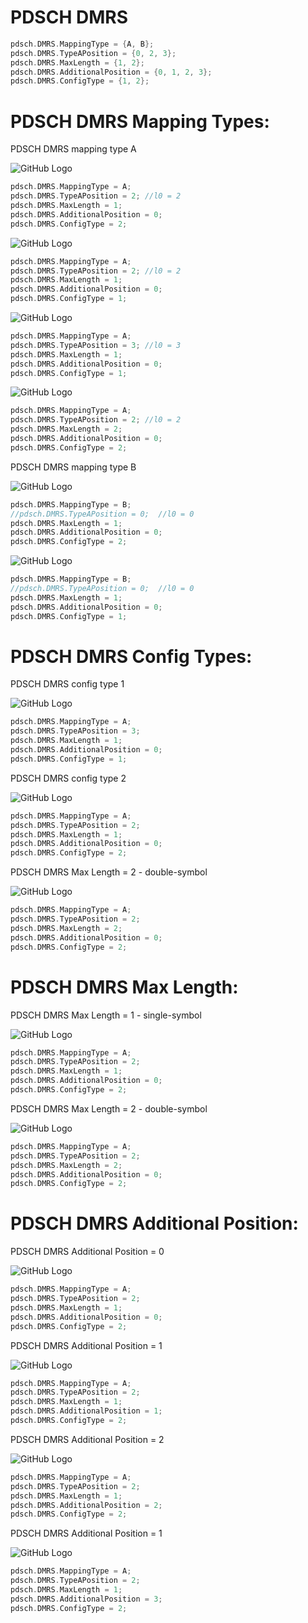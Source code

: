 # PDSCH DMRS

```c
pdsch.DMRS.MappingType = {A, B};      
pdsch.DMRS.TypeAPosition = {0, 2, 3};         
pdsch.DMRS.MaxLength = {1, 2};             
pdsch.DMRS.AdditionalPosition = {0, 1, 2, 3}; 
pdsch.DMRS.ConfigType = {1, 2}; 
```

# PDSCH DMRS Mapping Types:

PDSCH DMRS mapping type A

![GitHub Logo](/PDSCH_DRMS_Mapping_typeA.png)

```c
pdsch.DMRS.MappingType = A;      
pdsch.DMRS.TypeAPosition = 2; //l0 = 2     
pdsch.DMRS.MaxLength = 1;             
pdsch.DMRS.AdditionalPosition = 0; 
pdsch.DMRS.ConfigType = 2; 
```

![GitHub Logo](/PDSCH_DRMS_Mapping_typeA_2.png)

```c
pdsch.DMRS.MappingType = A;      
pdsch.DMRS.TypeAPosition = 2; //l0 = 2     
pdsch.DMRS.MaxLength = 1;             
pdsch.DMRS.AdditionalPosition = 0; 
pdsch.DMRS.ConfigType = 1; 
```

![GitHub Logo](/PDSCH_DRMS_Mapping_typeA_3.png)

```c
pdsch.DMRS.MappingType = A;      
pdsch.DMRS.TypeAPosition = 3; //l0 = 3     
pdsch.DMRS.MaxLength = 1;             
pdsch.DMRS.AdditionalPosition = 0; 
pdsch.DMRS.ConfigType = 1; 
```

![GitHub Logo](/PDSCH_DRMS_Mapping_typeA_config_type_2_len_2.png)

```c
pdsch.DMRS.MappingType = A;      
pdsch.DMRS.TypeAPosition = 2; //l0 = 2     
pdsch.DMRS.MaxLength = 2;             
pdsch.DMRS.AdditionalPosition = 0; 
pdsch.DMRS.ConfigType = 2; 
```

PDSCH DMRS mapping type B

![GitHub Logo](/PDSCH_DRMS_Mapping_typeB.png)

```c
pdsch.DMRS.MappingType = B;      
//pdsch.DMRS.TypeAPosition = 0;  //l0 = 0       
pdsch.DMRS.MaxLength = 1;             
pdsch.DMRS.AdditionalPosition = 0; 
pdsch.DMRS.ConfigType = 2; 
```

![GitHub Logo](/PDSCH_DRMS_Mapping_typeB_0.png)

```c
pdsch.DMRS.MappingType = B;      
//pdsch.DMRS.TypeAPosition = 0;  //l0 = 0       
pdsch.DMRS.MaxLength = 1;             
pdsch.DMRS.AdditionalPosition = 0; 
pdsch.DMRS.ConfigType = 1; 
```

# PDSCH DMRS Config Types:

PDSCH DMRS config type 1

![GitHub Logo](/PDSCH_DRMS_Mapping_typeA_3.png)

```c
pdsch.DMRS.MappingType = A;      
pdsch.DMRS.TypeAPosition = 3;     
pdsch.DMRS.MaxLength = 1;             
pdsch.DMRS.AdditionalPosition = 0; 
pdsch.DMRS.ConfigType = 1; 
```

PDSCH DMRS config type 2

![GitHub Logo](/PDSCH_DRMS_Mapping_typeA.png)

```c
pdsch.DMRS.MappingType = A;      
pdsch.DMRS.TypeAPosition = 2;    
pdsch.DMRS.MaxLength = 1;             
pdsch.DMRS.AdditionalPosition = 0; 
pdsch.DMRS.ConfigType = 2; 
```
PDSCH DMRS Max Length = 2 - double-symbol 

![GitHub Logo](/PDSCH_DRMS_Mapping_typeA_config_type_2_len_2.png)

```c
pdsch.DMRS.MappingType = A;      
pdsch.DMRS.TypeAPosition = 2;     
pdsch.DMRS.MaxLength = 2;             
pdsch.DMRS.AdditionalPosition = 0; 
pdsch.DMRS.ConfigType = 2; 
```

# PDSCH DMRS Max Length:

PDSCH DMRS Max Length = 1 - single-symbol

![GitHub Logo](/PDSCH_DRMS_Mapping_typeA.png)

```c
pdsch.DMRS.MappingType = A;      
pdsch.DMRS.TypeAPosition = 2;    
pdsch.DMRS.MaxLength = 1;             
pdsch.DMRS.AdditionalPosition = 0; 
pdsch.DMRS.ConfigType = 2; 
```

PDSCH DMRS Max Length = 2 - double-symbol 

![GitHub Logo](/PDSCH_DRMS_Mapping_typeA_config_type_2_len_2.png)

```c
pdsch.DMRS.MappingType = A;      
pdsch.DMRS.TypeAPosition = 2;     
pdsch.DMRS.MaxLength = 2;             
pdsch.DMRS.AdditionalPosition = 0; 
pdsch.DMRS.ConfigType = 2; 
```

# PDSCH DMRS Additional Position:

PDSCH DMRS Additional Position = 0 

![GitHub Logo](/PDSCH_DRMS_Mapping_typeA_config_type_2_len_1_addpos_0.png)

```c
pdsch.DMRS.MappingType = A;      
pdsch.DMRS.TypeAPosition = 2;    
pdsch.DMRS.MaxLength = 1;             
pdsch.DMRS.AdditionalPosition = 0; 
pdsch.DMRS.ConfigType = 2; 
```

PDSCH DMRS Additional Position = 1 

![GitHub Logo](/PDSCH_DRMS_Mapping_typeA_config_type_2_len_1_addpos_1.png)

```c
pdsch.DMRS.MappingType = A;      
pdsch.DMRS.TypeAPosition = 2;    
pdsch.DMRS.MaxLength = 1;             
pdsch.DMRS.AdditionalPosition = 1; 
pdsch.DMRS.ConfigType = 2; 
```

PDSCH DMRS Additional Position = 2 

![GitHub Logo](/PDSCH_DRMS_Mapping_typeA_config_type_2_len_1_addpos_2.png)

```c
pdsch.DMRS.MappingType = A;      
pdsch.DMRS.TypeAPosition = 2;    
pdsch.DMRS.MaxLength = 1;             
pdsch.DMRS.AdditionalPosition = 2; 
pdsch.DMRS.ConfigType = 2; 
```

PDSCH DMRS Additional Position = 1 

![GitHub Logo](/PDSCH_DRMS_Mapping_typeA_config_type_2_len_1_addpos_3.png)

```c
pdsch.DMRS.MappingType = A;      
pdsch.DMRS.TypeAPosition = 2;    
pdsch.DMRS.MaxLength = 1;             
pdsch.DMRS.AdditionalPosition = 3; 
pdsch.DMRS.ConfigType = 2; 
```

